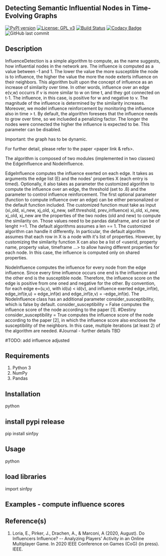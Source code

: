 ## Detecting Semantic Influential Nodes in Time-Evolving Graphs
[![PyPI version](https://badge.fury.io/py/smogn.svg)](https://badge.fury.io/py/sinfpy)
[![License: GPL v3](https://img.shields.io/badge/License-GPLv3-blue.svg)](https://www.gnu.org/licenses/gpl-3.0)
[![Build Status](https://travis-ci.com/nickkunz/smogn.svg?branch=master)](https://travis-ci.com/enrlor/sinfpy)
[![Codacy Badge](https://api.codacy.com/project/badge/Grade/1bfe5a201f3b4a9787c6cf4b365736ed)](https://www.codacy.com/manual/enrlor/sinfpy?utm_source=github.com&amp;utm_medium=referral&amp;utm_content=nickkunz/smogn&amp;utm_campaign=Badge_Grade)
![GitHub last commit](https://img.shields.io/github/last-commit/enrlor/sinfpy)

## Description
InfluenceDetection is a simple algorithm to compute, as the name suggests, how influential nodes in the network are. 
The influence is computed as a value between -1 and 1. The lower the value the more susceptible the node is to influence, the higher the value the more the node exterts influence on their neighbors.
This algorithm built upon the concept of influence as an increase of similarity over time. In other words, influence over an edge e(v,w) occurrs if v is more similar to w on time t, and they got connected on t-1. The influence, in this case, is positive for w and negative to v. The magnitude of the influence is determined by the similarity increases.
Moreover, we model influence reinforcement by monitoring the influence also in time > t. By default, the algorithm foresees that the influence needs to grow over time, so we inclueded a penalizing factor. The longer the nodes were connected the higher the influence is expected to be. This parameter can be disabled.

Important: the graph has to be dynamic. 

For further detail, please refer to the paper <paper link & refs>.

The algorithm is composed of two modules (implemented in two classes) the EdgeInfluence and NodeInfluence.

EdgeInfluence computes the influence exerted on each edge. 
It takes as arguments the edge list (E) and the nodes' properties X (each entry is timed). Optionally, it also takes as parameter the customized algorithm to compute the influence over an edge, the threshold (set to .8) and the parameter to control influence reinforcement.
The first optional parameter (function to compute influence over an edge) can be either personalized or the default function included. The customized function must take as input 
(xi_old, xi_new, xj_old, xj_new, self.threshold, prev_influence)
xi_old, xi_new, xj_old, xj_new are the properties of the two nodes (old and new) to compute the similarity on. Those values need to be pandas dataframe, and can be of lenght >=1. The default algorithms assumes a len == 1. The customized algorithm can handle it differently.
In particular, the default algorithm assumes that each row in X is a node with it's list of properties. However, by customizing the similarity function X can also be a list of <userid, property name, property value, timeframe ...> to allow having different properties for each node. In this case, the influence is computed only on shared properties.

NodeInfluence computes the influence for every node from the edge influence. Since every time influence occurs one end is the influencer and the other end is the susceptible node. Therefore, the influence score on the edge is positive from one oned and negative for the other. 
By convention, for each edge e=(u,v), with id(u) < id(v), and influence exerted edge_inf(e), edge_inf(e,u) = edge_inf(e) and edge_inf(e,v) = -edge_inf(e).
The NodeInfluence class has an additional parameter consider_susceptibility, which is false by default.
consider_susceptibility = False computes the influence score of the node according to the paper [1]. #Destiny
consider_susceptibility = True computes the influence score of the node according to the paper [2], in which the influence score also encloses the susceptibility of the neighbors. In this case, multiple iterations (at least 2) of the algorithm are needed. #Journal - further details TBD

#TODO: add influence adjusted

## Requirements
 1. Python 3
 2. NumPy
 3. Pandas

## Installation
python
## install pypi release
pip install sinfpy

## Usage
python
## load libraries
import sinfpy

## Examples - compute influence scores

## Reference(s)
 1. Loria, E., Pirker, J., Drachen, A., & Marconi, A (2020, August). Do Influencers Influence? -- Analyzing Players' Activity in an Online Multiplayer Game. In 2020 IEEE Conference on Games (CoG) (in press). IEEE.

